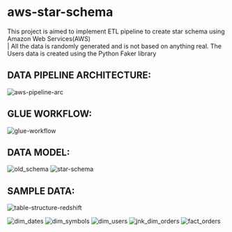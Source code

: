 # aws-star-schema
This project is aimed to implement ETL pipeline to create star schema using Amazon Web Services(AWS) <br />
| All the data is randomly generated and is not based on anything real. The Users data is created using the Python Faker library

## DATA PIPELINE ARCHITECTURE:
![aws-pipeline-arc](https://user-images.githubusercontent.com/48947748/162723454-29684c0f-5423-453d-9841-b40530f1829e.png)


## GLUE WORKFLOW:
![glue-workflow](https://user-images.githubusercontent.com/48947748/162723526-d3c2ce1d-efe6-4e7d-8990-be345c49ef7d.png)

## DATA MODEL:
![old_schema](https://user-images.githubusercontent.com/48947748/162782767-4961ce2f-ced2-4485-9f80-5d8f85f195f9.jpg)
![star-schema](https://user-images.githubusercontent.com/48947748/162780855-ee75be05-4ab4-4458-95d2-ea3ef9e4c8d4.jpg)

## SAMPLE DATA:
![table-structure-redshift](https://user-images.githubusercontent.com/48947748/162724205-09ca5a26-37ac-4ce1-bbde-8fa7e3af8e21.png)

![dim_dates](https://user-images.githubusercontent.com/48947748/162876481-76b0d830-adca-404e-9388-5ef625145c04.png)
![dim_symbols](https://user-images.githubusercontent.com/48947748/162876525-41fe1d12-1eee-433d-bf82-d69894f0a369.png)
![dim_users](https://user-images.githubusercontent.com/48947748/162876552-f3d01260-c974-4098-914c-bbfedb61500b.png)
![jnk_dim_orders](https://user-images.githubusercontent.com/48947748/162876580-b12295dd-f7d1-4a77-ba31-de049c414db3.png)
![fact_orders](https://user-images.githubusercontent.com/48947748/162876642-44054599-5079-4d39-b36b-80a6c3fd238a.png)



